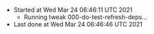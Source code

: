   - Started at Wed Mar 24 06:46:11 UTC 2021
    - Running tweak 000-do-test-refresh-deps...
  - Last done at Wed Mar 24 06:46:46 UTC 2021
